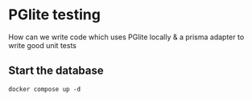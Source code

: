 # PGlite testing

How can we write code which uses PGlite locally & a prisma adapter to write good unit tests

## Start the database

```
docker compose up -d
```
